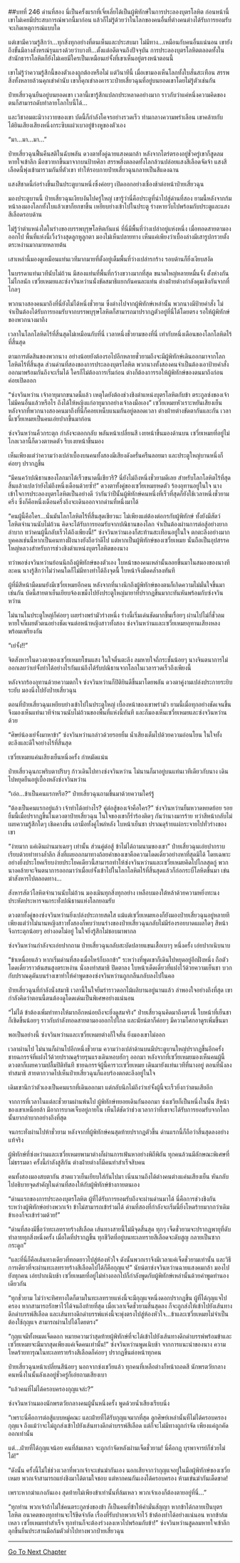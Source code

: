 ##บทที่ 246 ด่านที่สอง
นี่เป็นครั้งแรกที่เจี่ยเลี่ยได้เป็นผู้พิทักษ์ในการประลองบุตรโลหิต ก่อนหน้านี้เขาไม่เคยมีประสบการณ์พวกนี้มาก่อน แล้วก็ไม่รู้ด้วยว่าในโลกของคนอื่นที่ต่างคนต่างได้รับการยอมรับจะเกิดเหตุการณ์แบบใด

แต่เขามีความรู้สึกว่า...ทุกสิ่งทุกอย่างที่ตนเห็นและประสบมา ไม่มีทาง...เหมือนกับคนอื่นแน่นอน เขายังถึงขั้นมีลางสังหรณ์รุนแรงด้วยว่าบางที...ตั้งแต่อดีตจนถึงปัจจุบัน การประลองบุตรโลหิตตลอดทั้งในสำนักธาราโลหิตก็ยังไม่เคยมีใครเป็นเหมือนเย่จั้งที่เขาเห็นอยู่ตรงหน้าตอนนี้

เขาไม่รู้ว่าความรู้สึกนี้ของตัวเองถูกต้องหรือไม่ แต่วินาทีนี้ เมื่อเขามองเห็นโลกทั้งใบสั่นสะเทือน สรรพสิ่งทั้งหลายล้วนคุกเข่าคำนับ เขาก็คุกเข่าลงคารวะป๋ายเสี่ยวฉุนที่อยู่บนยอดเขาโดยไม่รู้ตัวเช่นกัน

ป๋ายเสี่ยวฉุนยืนอยู่บนยอดเขา เวลานี้เขารู้สึกแปลกประหลาดอย่างมาก ราวกับว่าแค่หนึ่งความคิดของตนก็สามารถดับทำลายโลกใบนี้ได้...

และวิชาอมตะมิวางวายของเขา บัดนี้ก็กำลังโคจรอย่างรวดเร็ว ท่ามกลางความพร่าเลือน เขาคล้ายกับได้ยินเสียงเสียงหนึ่งกระซิบแผ่วเบาอยู่ข้างหูของตัวเอง

“มา...มา...มา...”

ป๋ายเสี่ยวฉุนฟื้นคืนสติในฉับพลัน ดวงตาทั้งคู่ฉายแสงคมกล้า หลังจากไตร่ตรองอยู่ชั่วครู่เขาก็สูดลมหายใจเข้าลึก มือขวายกขึ้นมาจากบนป้ายศิลา สรรพสิ่งตลอดทั้งโลกล้วนปล่อยแสงสีเลือดจัดจ้า แสงสีเลือดนี้พุ่งเข้ามารวมกันที่ตัวเขา ทำให้รอบกายป๋ายเสี่ยวฉุนกลายเป็นสีแดงฉาน

แสงสีชาดนี้ก่อร่างขึ้นเป็นประตูบานหนึ่งซึ่งค่อยๆ เปิดออกอย่างเชื่องช้าต่อหน้าป๋ายเสี่ยวฉุน

มองประตูบานนี้ ป๋ายเสี่ยวฉุนเงียบงันไปครู่ใหญ่ เขารู้ว่านี่คือประตูที่นำไปสู่ด่านที่สอง ยามนี้หลังจากก้มหน้าลงมองโลกทั้งใบแล้วเขาก็ยกขาขึ้น เหยียบย่างเข้าไปในประตู ร่างหายวับไปพร้อมกับประตูและแสงสีเลือดรอบด้าน

ไม่รู้ว่าตำแหน่งใดในร่างของบรรพบุรุษโลหิตกันแน่ ที่นี่มีพื้นที่ว่างเปล่าอยู่แห่งหนึ่ง เมื่อทอดสายตามองออกไป พื้นที่แห่งนี้เวิ้งว้างสุดลูกหูลูกตา มองไม่เห็นปลายทาง เห็นแค่เพียงว่าเบื้องล่างมีเสารูปกรวยตั้งตระหง่านมากมายหลายต้น

เสาเหล่านี้มองดูเหมือนแท่นเวทีมากมายที่ตั้งอยู่เต็มพื้นที่ว่างเปล่ารกร้าง รอบด้านก็ยิ่งเงียบสงัด

ในบรรดาแท่นเวทีนับไม่ถ้วน มีสองแท่นที่พื้นที่กว้างขวางมากที่สุด ขนาดใหญ่หลายหมื่นจั้ง ตั้งห่างกันไม่ไกลนัก เซวี่ยเหมยและซ่งจวินหว่านนั่งขัดสมาธิแยกกันคนละแท่น ต่างฝ่ายต่างกำลังคุมเชิงกันจากที่ไกลๆ

พวกนางสองคนมาถึงที่นี่ยังไม่ได้หนึ่งชั่วยาม ซึ่งต่างไปจากผู้พิทักษ์เหล่านั้น พวกนางมีป้ายคำสั่ง ไม่จำเป็นต้องได้รับการยอมรับจากบรรพบุรุษโลหิตก็สามารถมาปรากฏตัวอยู่ที่นี่ได้โดยตรง รอให้ผู้พิทักษ์ของพวกนางมาถึง

เวลาในโลกโลหิตไร้ที่สิ้นสุดไม่เหมือนกับที่นี่ เวลาหนึ่งชั่วยามของที่นี่ เท่ากับหนึ่งเดือนของโลกโลหิตไร้ที่สิ้นสุด

ตามการตัดสินของพวกนาง อย่างน้อยยังต้องรอไปอีกหลายชั่วยามถึงจะมีผู้พิทักษ์เดินออกมาจากโลกโลหิตไร้ที่สิ้นสุด ส่วนด่านที่สองของการประลองบุตรโลหิต พวกนางทั้งสองคนจำเป็นต้องเอาป้ายคำสั่งออกมาพร้อมกันถึงจะเริ่มได้ ใครก็ไม่ต้องการเริ่มก่อน ต่างก็ต้องการรอให้ผู้พิทักษ์ของตนมาถึงก่อนค่อยเปิดออก

“ซ่งจวินหว่าน เจ้าอายุมากขนาดนี้แล้ว เหตุใดยังต้องช่วงชิงตำแหน่งบุตรโลหิตกับข้า ตระกูลซ่งของเจ้าไม่มีคนอื่นแล้วหรือไร ถึงได้ให้หญิงแก่อายุมากอย่างเจ้าลงมือเอง” เซวี่ยเหมยหัวเราะหยันเสียงเย็น หลังจากที่พวกนางสองคนมาถึงที่นี่ก็คอยเหน็บแนมกันอยู่ตลอดเวลา ต่างฝ่ายต่างขัดตากันและกัน เวลานี้เซวี่ยเหมยเป็นคนเอ่ยปากขึ้นมาก่อน

ซ่งจวินหว่านคิ้วกระตุก กำลังจะตอกกลับ พลันหน้าเปลี่ยนสี เงยหน้าขึ้นมองด้านบน เซวี่ยเหมยที่อยู่ไม่ไกลเวลานี้ก็ดวงตาหดตัว รีบเงยหน้าขึ้นมอง

เห็นเพียงแต่ว่าความว่างเปล่าเบื้องบนคนทั้งสองมีเสียงดังครั่นครืนลอยมา และประตูใหญ่บานหนึ่งก็ค่อยๆ ปรากฏขึ้น

“มีคนคว้าปณิธานของโลกมาได้เร็วขนาดนี้เชียวรึ? นี่ยังไม่ถึงหนึ่งชั่วยามดีเลย สำหรับโลกโลหิตไร้ที่สุดสิ้นแล้วแปลว่ายังไม่ถึงหนึ่งเดือนด้วยซ้ำ!” ดวงตาทั้งคู่ของเซวี่ยเหมยหดตัว ร้องอุทานอยู่ในใจ นางเข้าใจการประลองบุตรโลหิตเป็นอย่างดี ว่ากันว่าปีนั้นผู้พิทักษ์คนหนึ่งที่เร็วที่สุดก็ยังใช้เวลาหนึ่งชั่วยามครึ่ง ซึ่งก็คือหนึ่งเดือนครึ่งถึงจะเดินออกจากด่านที่หนึ่งมาได้

“คนผู้นี้คือใคร...นั่นมันโลกโลหิตไร้ที่สิ้นสุดเชียวนะ ไม่เพียงแต่ต้องต่อกรกับผู้พิทักษ์ ทั้งยังมีสัตว์โลหิตจำนวนนับไม่ถ้วน คิดจะได้รับการยอมรับจากปณิธานของโลก จำเป็นต้องผ่านการต่อสู้อย่างยากลำบาก ทว่าคนผู้นี้กลับเร็วได้ถึงเพียงนี้!” ซ่งจวินหว่านเองก็สะท้านสะเทือนอยู่ในใจ ตกตะลึงอย่างมาก บุคคลเช่นนี้หากเป็นคนทางฝั่งนางยังถือว่าดีไป แต่หากเป็นผู้พิทักษ์ของเซวี่ยเหมย นั่นถือเป็นอุปสรรคใหญ่หลวงสำหรับการช่วงชิงตำแหน่งบุตรโลหิตของนาง

ทว่าพอซ่งจวินหว่านย้อนนึกถึงผู้พิทักษ์ของตัวเอง ใบหน้าของคนเหล่านั้นลอยขึ้นมาในสมองของนางทีละคน นางรู้สึกว่าไม่ว่าคนใดก็ไม่มีทางทำได้ถึงจุดนี้ ใบหน้าจึงมืดคล้ำลงทันที

ผู้ที่มีสีหน้ามืดมนยังมีเซวี่ยเหมยอีกคน หลังจากที่นางนึกถึงผู้พิทักษ์ของตนก็เกิดความไม่มั่นใจขึ้นมาเช่นกัน บัดนี้สายตาเย็นเยียบจ้องเขม็งไปยังประตูใหญ่มายาที่ปรากฏขึ้นมากะทันหันพร้อมกับซ่งจวินหว่าน

ไม่นานในประตูใหญ่ก็ค่อยๆ เผยร่างพร่ามัวร่างหนึ่ง ร่างนี้เริ่มเด่นชัดมากขึ้นเรื่อยๆ ผ่านไปไม่กี่ชั่วลมหายใจก็เผยตัวตนอย่างชัดเจนต่อหน้าหญิงสาวทั้งสอง ซ่งจวินหว่านและเซวี่ยเหมยอุทานเสียงหลงพร้อมเพรียงกัน

“เย่จั้ง!!”

จิตสังหารในดวงตาของเซวี่ยเหมยโชนแสง ในใจตื่นตะลึง ลมหายใจถี่กระชั้นน้อยๆ นางจินตนาการไม่ออกเลยว่าเย่จั้งทำได้อย่างไรกันแน่ถึงได้รับปณิธานจากโลกในเวลารวดเร็วถึงเพียงนี้

หลังจากร้องอุทานด้วยความตกใจ ซ่งจวินหว่านก็ปิติยินดีขึ้นมาโดยพลัน ดวงตาคู่งามเปล่งประกายระยิบระยับ มองนิ่งไปยังป๋ายเสี่ยวฉุน

ตอนที่ป๋ายเสี่ยวฉุนเหยียบย่างเข้าไปในประตูใหญ่ เบื้องหน้าของเขาพร่ามัว ยามนี้เมื่อทุกอย่างชัดเจนขึ้นจึงมองเห็นแท่นเวทีจำนวนนับไม่ถ้วนของพื้นที่แห่งนี้ทันที และก็มองเห็นเซวี่ยเหมยและซ่งจวินหว่านด้วย

“ศิษย์น้องเย่จั้งมาหาข้า” ซ่งจวินหว่านกล่าวด้วยรอยยิ้ม น้ำเสียงเต็มไปด้วยความอ่อนโยน ในใจทั้งตะลึงและดีใจอย่างไร้ที่สิ้นสุด

เซวี่ยเหมยแค่นเสียงเย็นหนึ่งครั้ง กำหมัดแน่น

ป๋ายเสี่ยวฉุนกะพริบตาปริบๆ ก้าวเดินไปทางซ่งจวินหว่าน ไม่นานก็มาอยู่บนแท่นเวทีเดียวกับนาง เดินไปหยุดยืนอยู่เบื้องหลังซ่งจวินหว่าน

“เอ่อ...ข้าเป็นคนแรกหรือ?” ป๋ายเสี่ยวฉุนถามขึ้นมาด้วยความใคร่รู้

“ต้องเป็นคนแรกอยู่แล้ว เจ้าทำได้อย่างไร? คู่ต่อสู้ของเจ้าคือใคร?” ซ่งจวินหว่านยิ้มหวาดหยดย้อย รอยยิ้มนี้เมื่อปรากฏขึ้นในดวงตาป๋ายเสี่ยวฉุน ในใจของเขาก็ร่ำร้องติดๆ กันว่านางมารร้าย ทว่าสีหน้ากลับไม่เผยความรู้สึกใดๆ เชิดคางขึ้น เอามือทั้งคู่ไพล่หลัง ใบหน้าเย็นชา ปราณดุร้ายแผ่กระจายไปทั่วร่างของเขา

“ง่ายมาก แค่เดินผ่านมาเฉยๆ เท่านั้น ส่วนคู่ต่อสู้ ข้าไม่ได้ถามนามของเขา” ป๋ายเสี่ยวฉุนเอ่ยปากราบเรียบด้วยท่าทางล้ำลึก สิ่งที่เผยออกมาทางถ้อยคำของเขาคือความโดดเดี่ยวอย่างหาที่สุดมิได้ โดยเฉพาะอย่างยิ่งประโยคเรียบง่ายประโยคเดียวนี้สามารถทำให้ซ่งจวินหว่านและเซวี่ยเหมยคิดไปไกลสุดกู่ พวกนางคล้ายจะจินตนาการออกมาว่าเมื่อเย่จั้งเข้าไปในโลกโลหิตไร้ที่สิ้นสุดแล้วก็ก่อกระบี่โลหิตขึ้นมา เข่นฆ่าสังหารไปตลอดทาง...

สังหารสัตว์โลหิตจำนวนนับไม่ถ้วน มองเมินทุกสิ่งทุกอย่าง เหลือบมองใต้หล้าด้วยความหยิ่งทะนง ประหัตประหารจนกระทั่งปณิธานแห่งโลกยอมรับ

ดวงตาทั้งคู่ของซ่งจวินหว่านยิ่งเปล่งประกายสดใส แม้แต่เซวี่ยเหมยเองก็ยังมองป๋ายเสี่ยวฉุนอยู่หลายที เพียงแต่ว่าไม่นานหญิงสาวทั้งสองก็พบว่าบนร่างของป๋ายเสี่ยวฉุนกลับไม่มีร่องรอยบาดแผลใดๆ สีหน้าจึงกระตุกน้อยๆ อย่างอดไม่อยู่ ในใจยิ่งรู้สึกไม่ชอบมาพากล

ซ่งจวินหว่านกำลังจะเอ่ยปากถาม ป๋ายเสี่ยวฉุนกลับสะบัดปลายแขนเสื้อเบาๆ หนึ่งครั้ง เอ่ยปากเนิบนาบ

“ข้าเหนื่อยแล้ว หากเริ่มด่านที่สองเมื่อไหร่ก็บอกข้า” ระหว่างที่พูดเขาก็เดินไปหยุดอยู่อีกฝั่งหนึ่ง ถือตัวโดดเดี่ยวราวต้นสนสูงตระหง่าน นั่งลงทำสมาธิ ปิดตาลง ใบหน้าเด็ดเดี่ยวที่แฝงไว้ด้วยความเย็นชา บวกกับปราณดุดันบนร่างเขาทำให้คำพูดของซ่งจวินหว่านถูกกลืนกลับลงไปในคอ

ป๋ายเสี่ยวฉุนที่กำลังนั่งสมาธิ เวลานี้ในใจยิ้มร่าราวดอกไม้ผลิบานอยู่นานแล้ว ลำพองใจอย่างถึงที่สุด เขากำลังคิดว่าตอนนี้ตนต้องดูโดดเด่นเป็นพิเศษอย่างแน่นอน

“ไม่ได้ ข้าต้องเพิ่มท่าทางให้มากอีกหน่อยถึงจะยิ่งดูสมจริง” ป๋ายเสี่ยวฉุนคิดมาถึงตรงนี้ ใบหน้าที่เย็นชาก็เชิดขึ้นน้อยๆ ราวกับกำลังทอดสายตามองออกไปไกล และนัยน์ตาก็ค่อยๆ มีความโศกอาดูรเพิ่มขึ้นมา

พอเป็นอย่างนี้ ซ่งจวินหว่านและเซวี่ยเหมยต่างก็ใจสั่น ยิ่งมองเขาไม่ออก

เวลาผ่านไป ไม่นานก็ผ่านไปอีกหนึ่งชั่วยาม ความว่างเปล่าด้านบนมีประตูบานใหญ่ปรากฏขึ้นอีกครั้ง ชายฉกรรจ์ที่แฝงไว้ด้วยปราณดุร้ายรุนแรงเดินหอบฮักๆ ออกมา หลังจากที่เซวี่ยเหมยมองเห็นคนผู้นี้ดวงตาก็เผยความปลื้มปิติทันที ชายฉกรรจ์ผู้นี้คารวะเซวี่ยเหมย เดินมายังแท่นเวทีที่นางอยู่ ตอนที่นั่งลงทำสมาธิ สายตากวาดไปเห็นป๋ายเสี่ยวฉุนก็แอบร้องตกตะลึงอยู่ในใจ

เดิมเขานึกว่าตัวเองเป็นคนแรกที่เดินออกมา แต่กลับนึกไม่ถึงว่าเย่จั้งผู้นี้จะเร็วยิ่งกว่าตนเสียอีก

จากการที่เวลาในแต่ละชั่วยามผ่านพ้นไป ผู้พิทักษ์ทยอยเดินกันออกมา ซ่งเชวียก็เป็นหนึ่งในนั้น สีหน้าของเขาเหนื่อยล้า มีอาการบาดเจ็บอยู่ภายใน เห็นได้ชัดว่าช่วงเวลากว่าที่เขาจะได้รับการยอมรับจากโลกนั้นยากลำบากอย่างถึงที่สุด

จนกระทั่งผ่านไปห้าชั่วยาม หลังจากที่ผู้พิทักษ์คนสุดท้ายปรากฏตัวขึ้น ด่านแรกนี้ก็ถือว่าสิ้นสุดลงอย่างแท้จริง

ผู้พิทักษ์ที่ซ่งหว่านและเซวี่ยเหมยพามาต่างก็ผ่านการเฟ้นหาอย่างพิถีพิถัน ทุกคนล้วนมีลักษณะพิเศษที่ไม่ธรรมดา ครั้งนี้กำลังสูสีกัน ต่างฝ่ายต่างก็มีคนทำสำเร็จสิบคน

คนทั้งสองมองสบตากัน สาดแววเย็นเยียบใส่กันไปมา เนิ่นนานถึงได้ต่างคนต่างแค่นเสียงเย็น หันกลับไปอธิบายจุดสำคัญในด่านที่สองให้กับผู้พิทักษ์ข้างกายตนเอง

“ด่านแรกของการประลองบุตรโลหิต ผู้ที่ได้รับการยอมรับถึงจะผ่านด่านมาได้ นี่คือการช่วงชิงกันระหว่างผู้พิทักษ์อย่างพวกเจ้า ข้าไม่สามารถเข้าร่วมได้ ด่านที่สองที่กำลังจะเริ่มนี้ยิ่งโหดร้ายมากกว่าเดิม ข้าเองก็จะเข้าร่วมด้วย!”

“ด่านที่สองมีชื่อว่าทะเลทรายร้างสีเลือด เส้นทางสายนี้ไม่มีจุดสิ้นสุด ทุกๆ เจ็ดชั่วยามจะปรากฏพายุที่ดับทำลายทุกสิ่งหนึ่งครั้ง เมื่อใดที่ปรากฏขึ้น ทุกชีวิตที่อยู่บนทะเลทรายสีเลือดจะดับสูญ กลายเป็นซากกระดูก”

“และที่นี่ก็คือเส้นทางเดียวที่ทอดยาวไปสู่ห้องหัวใจ ดังนั้นพวกเราจึงมีเวลาแค่เจ็ดชั่วยามเท่านั้น และวิธีการเดียวที่จะผ่านทะเลทรายร้างสีเลือดไปได้ก็คือกุญแจ!” นัยน์ตาซ่งจวินหว่านฉายแสงคมกล้า มองไปยังทุกคน เอ่ยปากเนิบช้า เซวี่ยเหมยที่อยู่ไม่ห่างออกไปก็กำลังพูดกับผู้พิทักษ์เหล่านั้นด้วยคำพูดทำนองเดียวกัน

“ทุกชั่วยาม ไม่ว่าจะทิศทางใดก็ตามในทะเลทรายแห่งนี้จะมีกุญแจหนึ่งดอกปรากฏขึ้น ผู้ที่ได้กุญแจไปครอง หากสามารถรักษาไว้ได้จนถึงท้ายที่สุด เมื่อเวลาเจ็ดชั่วยามสิ้นสุดลง ก็จะถูกส่งให้เข้าไปยังเส้นทางดึกดำบรรพ์สีเลือด และเส้นทางดึกดำบรรพ์แห่งนี้จะพุ่งตรงไปสู่ห้องหัวใจ...ข้าและเซวี่ยเหมยไม่จำเป็นต้องใช้กุญแจ สามารถผ่านไปได้โดยตรง”

“กุญแจมีทั้งหมดเจ็ดดอก หมายความว่าสุดท้ายผู้พิทักษ์ที่จะได้เข้าไปยังเส้นทางดึกดำบรรพ์พร้อมข้าและเซวี่ยเหมยจะมีมากสุดเพียงแค่เจ็ดคนเท่านั้น!” ซ่งจวินหว่านพูดเนิบช้า จากการแนะนำของนาง ความโหดร้ายทารุณในทะเลทรายร้างสีเลือดก็ค่อยๆ ปรากฏขึ้นต่อหน้าทุกคน

ป๋ายเสี่ยวฉุนหน้าเปลี่ยนสีน้อยๆ นอกจากซ่งเชวียแล้ว ทุกคนที่เหลือต่างก็หน้าถอดสี นักพรตวัยกลางคนหนึ่งในนั้นลังเลอยู่ชั่วครู่ก็เอ่ยถามเสียงเบา

“แล้วคนที่ไม่ได้ครอบครองกุญแจล่ะ?”

ซ่งจวินหว่านมองนักพรตวัยกลางคนผู้นั้นหนึ่งครั้ง พูดด้วยน้ำเสียงเรียบนิ่ง

“เพราะนี่คือการต่อสู้แบบหมู่คณะ และฝ่ายที่ได้รับกุญแจมากที่สุด ลูกศิษย์เหล่านั้นที่ไม่ได้ครอบครองกุญแจ ถึงแม้ว่าจะไม่ถูกส่งเข้าไปยังเส้นทางดึกดำบรรพ์สีเลือด แต่ก็จะไม่มีทางถูกกำจัด เพียงแค่ถูกคัดออกเท่านั้น

แต่...ฝ่ายที่ได้กุญแจน้อย คนที่ล้มเหลว จะถูกกำจัดหลังผ่านเจ็ดชั่วยาม! นี่คือกฎ บุรพาจารย์ก็ช่วยไม่ได้!”

“ดังนั้น ครั้งนี้ไม่ใช่ช่วงเวลาที่พวกเจ้าจะเข่นฆ่ากันเอง นอกเสียจากว่ากุญแจอยู่ในมือผู้พิทักษ์ของเซวี่ยเหมย พวกเจ้าสามารถแย่งชิงมาได้ตามใจชอบ แต่หากคนกันเองได้ครอบครอง ห้ามเข่นฆ่ากันเด็ดขาด!

เพราะหากฆ่าแกงกันเอง สุดท้ายไม่เพียงข้าเท่านั้นที่ล้มเหลว พวกเจ้าเองก็ต้องตายอยู่ที่นี่...”

“ทุกท่าน พวกเจ้าถ้าไม่ใช่คนตระกูลซ่งของข้า ก็เป็นคนที่ข้าให้คำมั่นสัญญา หากข้าได้กลายเป็นบุตรโลหิต อนาคตของทุกท่านจะไร้ขีดจำกัด เรื่องที่รับปากพวกเจ้าไว้ ข้าต้องทำได้อย่างแน่นอน หากข้าล้มเหลว เซวี่ยเหมยทำสำเร็จ ทุกท่านก็จะต้องร่วงลงเหวไปพร้อมกับข้า!” ซ่งจวินหว่านสูดลมหายใจเข้าลึก ลุกขึ้นยืนประสานมือก้มตัวต่ำไปทางพวกป๋ายเสี่ยวฉุน

------


[Go To Next Chapter]( ./64.md)